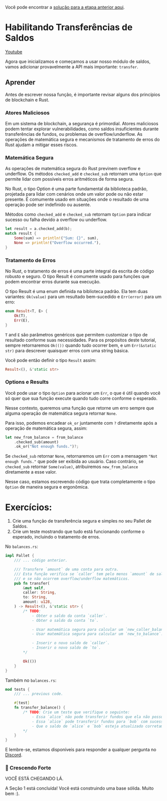 Você pode encontrar a [solução para a etapa anterior aqui](https://gist.github.com/nomadbitcoin/03914776998cb74eaa0a6adaa7edacec).


# Habilitando Transferências de Saldos

[Youtube](https://youtu.be/7Ue4xmpcDnk?si=5N8ukbaDizs5QXeq)

Agora que inicializamos e começamos a usar nosso módulo de saldos, vamos adicionar provavelmente a API mais importante: `transfer`.

## Aprender

Antes de escrever nossa função, é importante revisar alguns dos princípios de blockchain e Rust.

### Atores Maliciosos

Em um sistema de blockchain, a segurança é primordial. Atores maliciosos podem tentar explorar vulnerabilidades, como saldos insuficientes durante transferências de fundos, ou problemas de overflow/underflow. As operações de matemática segura e mecanismos de tratamento de erros do Rust ajudam a mitigar esses riscos.

### Matemática Segura

As operações de matemática segura do Rust previnem overflow e underflow. Os métodos `checked_add` e `checked_sub` retornam uma `Option` que permite lidar com possíveis erros aritméticos de forma segura.

No Rust, o tipo Option é uma parte fundamental da biblioteca padrão, projetada para lidar com cenários onde um valor pode ou não estar presente. É comumente usado em situações onde o resultado de uma operação pode ser indefinido ou ausente.

Métodos como `checked_add` e `checked_sub` retornam `Option` para indicar sucesso ou falha devido a overflow ou underflow.

```rust
let result = a.checked_add(b);
match result {
    Some(sum) => println!("Sum: {}", sum),
    None => println!("Overflow occurred."),
}
```

### Tratamento de Erros

No Rust, o tratamento de erros é uma parte integral da escrita de código robusto e seguro. O tipo Result é comumente usado para funções que podem encontrar erros durante sua execução.

O tipo Result é uma enum definida na biblioteca padrão. Ela tem duas variantes: `Ok(value)` para um resultado bem-sucedido e `Err(error)` para um erro:

```rust
enum Result<T, E> {
    Ok(T),
    Err(E),
}
```

`T` and `E` são parâmetros genéricos que permitem customizar o tipo de resultado conforme suas necessidades. Para os propósitos deste tutorial, sempre retornaremos `Ok(())` quando tudo ocorrer bem, e um `Err(&static str)` para descrever quaisquer erros com uma string básica.

Você pode então definir o tipo `Result` assim:

```rust
Result<(), &'static str>
```

### Options e Results

Você pode usar o tipo `Option` para acionar um `Err`, o que é útil quando você só quer que sua função execute quando tudo corre conforme o esperado.

Nesse contexto, queremos uma função que retorne um erro sempre que alguma operação de matemática segura retornar `None`.

Para isso, podemos encadear  `ok_or` juntamente com `?` diretamente após a operação de matemática segura, assim:

```rust
let new_from_balance = from_balance
    .checked_sub(amount)
    .ok_or("Not enough funds.")?;
```

Se `checked_sub` retornar `None`, retornaremos um `Err` com a mensagem  `"Not enough funds."` que pode ser exibida ao usuário. Caso contrário, se `checked_sub` retornar `Some(value)`, atribuiremos `new_from_balance` diretamente a esse valor.

Nesse caso, estamos escrevendo código que trata completamente o tipo `Option` de maneira segura e ergonômica.

# Exercícios:

1. Crie uma função de transferência segura e simples no seu Pallet de Saldos.
2. Crie um teste mostrando que tudo está funcionando conforme o esperado, incluindo o tratamento de erros.

No `balances.rs`:
```rust
impl Pallet {
    /// ... código anterior.

    /// Transfere `amount` de uma conta para outra.
    /// Esta função verifica se `caller` tem pelo menos `amount` de saldo para transferir,
    /// e se não ocorrem overflow/underflow matemáticos.
	pub fn transfer(
		&mut self,
		caller: String,
		to: String,
		amount: u128,
	) -> Result<(), &'static str> {
		/* TODO:
			- Obter o saldo da conta `caller`.
			- Obter o saldo da conta `to`.

			- Usar matemática segura para calcular um `new_caller_balance`.
			- Usar matemática segura para calcular um `new_to_balance`.

			- Inserir o novo saldo de `caller`.
			- Inserir o novo saldo de `to`.
		*/

		Ok(())
	}
}
```
Também no `balances.rs`:

```rust
mod tests {
    /// ... previous code.

    #[test]
	fn transfer_balance() {
		/* TODO: Crie um teste que verifique o seguinte:
			- Essa `alice` não pode transferir fundos que ela não possui.
			- Essa `alice` pode transferir fundos para `bob` com sucesso.
			- Que o saldo de `alice` e `bob` esteja atualizado corretamente.
		*/
	}
}
```

E lembre-se, estamos disponíveis para responder a qualquer pergunta no [Discord](https://discord.com/channels/898706705779687435/980904325763186788).

### 🌱 Crescendo Forte
VOCÊ ESTÁ CHEGANDO LÁ.

A Seção 1 está concluída! Você está construindo uma base sólida. Muito bem :).
